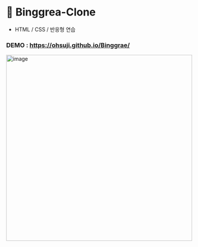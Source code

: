 # 🐰 Binggrea-Clone
- HTML / CSS / 반응형 연습 

### DEMO : https://ohsuji.github.io/Binggrae/

<img width="500" alt="image" src="https://user-images.githubusercontent.com/110226420/218302912-12d8069c-b183-40ff-988d-e6c4f511caa0.png">
